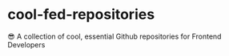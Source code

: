 # cool-fed-repositories
😎 A collection of cool, essential Github repositories for Frontend Developers
